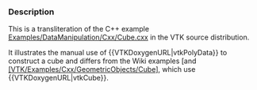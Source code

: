 ### Description
This is a transliteration of the C++ example [Examples/DataManipulation/Cxx/Cube.cxx](http://vtk.org/gitweb?p=VTK.git;a=blob;f=Examples/DataManipulation/Cxx/Cube.cxx) in the VTK source distribution.

It illustrates the manual use of {{VTKDoxygenURL|vtkPolyData}} to construct a cube and differs from the Wiki examples [and [[VTK/Examples/Cxx/GeometricObjects/Cube]]([VTK/Examples/Python/GeometricObjects/Display/Cube]]), which use {{VTKDoxygenURL|vtkCube}}.
